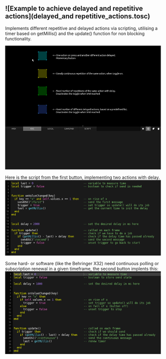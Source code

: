 ## ![Example to achieve delayed and repetitive actions](delayed_and repetitive_actions.tosc)

Implements different repetitive and delayed actions via scripting, utilising a timer based on getMillis() and the update() function for non blocking functionality.

![delayed repetive actions](pics/preview_1.gif)


Here is the script from the first button, implementing two actions with delay.
![script1](pics/script_1.png)

Some hard- or software (like the Behringer X32) need continuous polling or subscription renewal in a given timeframe, the second button implents this:
![script1](pics/script_2.png)
